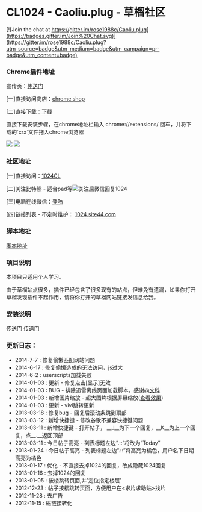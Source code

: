 CL1024 - Caoliu.plug - 草榴社区
===========

[![Join the chat at https://gitter.im/rose1988c/Caoliu.plug](https://badges.gitter.im/Join%20Chat.svg)](https://gitter.im/rose1988c/Caoliu.plug?utm_source=badge&utm_medium=badge&utm_campaign=pr-badge&utm_content=badge)


<h3>Chrome插件地址</h3>

<p>宣传页：<a href="//chenyunwen.cn/Caoliu.plug" target="_blank">传送门</a></p>

<p>[一]直接访问商店：<a href="https://chrome.google.com/webstore/detail/cl1024/acepnhnkhmopdalklljkpnijmpammmjm" target="_blank">chrome shop</a></p>

<p>[二]直接下载：<a href="http://7xlkqk.com1.z0.glb.clouddn.com/build.crx" target="_blank">下载</a></p>

<p>直接下载安装步骤，在chrome地址栏输入 chrome://extensions/ 回车，并将下载的`crx`文件拖入chrome浏览器</p>

<p>
	<img src="http://7xlkqk.com1.z0.glb.clouddn.com/xc/cut1.png" />
	<img src="http://7xlkqk.com1.z0.glb.clouddn.com/xc/cut440_280.png" />
</p>


<h3>社区地址</h3>

<p>[一]直接访问：<a href="http://aaurl.sinaapp.com/bz" target="_blank">1024CL</a></p>

<p>[二]关注比特熊 - 适合pad等<img src="http://img-fotki.yandex.ru/get/6714/140361620.5/0_11cf1b_a177132d_XS.jpg" />关注后微信回复1024</p>

<p>[三]电脑在线微信：<a href="https://wx.qq.com/" target="_blank">登陆</a></p>

<p>[四]链接列表 - 不定时维护： <a href="http://1024.site44.com" target="_blank">1024.site44.com</a>
</p>


<h3>脚本地址</h3>

[脚本地址](https://greasyfork.org/scripts/1983-cl1024)


<h3>项目说明</h3>

<p>本项目只适用个人学习。</p>

<p>由于草榴站点很多，插件已经包含了很多现有的站点，但难免有遗漏，如果你打开草榴发现插件不起作用，请将你打开的草榴网站链接发信息给我。</p>


<h3>安装说明</h3>
<p>传送门 <a target="_blank" href="https://greasyfork.org/help/installing-user-scripts">传送门</a></p>

<h3>更新日志：</h3>
<ul>
	<li>2014-7-7   : 修复偷懒匹配网站问题</li>
	<li>2014-6-17  : 修复偷懒造成的无法访问，js过大</li>
	<li>2014-6-2   : userscripts加载失败</li>
	<li>2014-01-03 : 更新 - 修复点击[显示]无效</li>
	<li>2014-01-03 : BUG - 排除迅雷离线页面加载脚本。感谢<a target="_blank" href="http://userscripts.org/users/498061">@文科</a></li>
	<li>2014-01-03 : 新增图片缩放 - 超大图片根据屏幕缩放(<a target="_blank" href="http://cl.man.lv/htm_data/7/1312/1001084.html">查看效果</a>)</li>
	<li>2014-01-03 : 更新 - vivi跳转更新</li>
	<li>2013-03-18 : 修复bug - 回复后滚动条跳到顶部</li>
	<li>2013-03-12 : 新增快捷键 - 修改谷歌不兼容快捷键问题</li>
	<li>2013-03-11 : 新增快捷键 - 打开帖子， __J__为下一个回复，__K__为上一个回复，点__.__返回顶部</li>
	<li>2013-03-11 : 今日帖子高亮 - 列表标题左边“.::”将改为“Today”</li>
	<li>2013-01-24 : 今日帖子高亮 - 列表标题左边“.::”将高亮为橘色，用户名下日期高亮为橘色</li>
	<li>2013-01-17 : 优化 - 不直接去掉1024的回复，改成隐藏1024回复</li>
	<li>2013-01-16 : 去掉1024的回复</li>
	<li>2013-01-05 : 按楼跳转页面,并'定位指定楼层'</li>
	<li>2012-12-23 : 帖子按楼跳转页面，方便用户在&lt;求片求助贴>找片</li>
	<li>2012-11-28 : 去广告</li>
	<li>2012-11-15 : 磁链接转化</li>
</ul>
